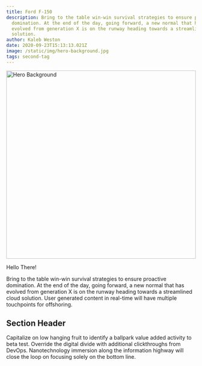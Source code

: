 ```yaml
---
title: Ford F-150
description: Bring to the table win-win survival strategies to ensure proactive
  domination. At the end of the day, going forward, a new normal that has
  evolved from generation X is on the runway heading towards a streamlined cloud
  solution.
author: Kaleb Weston
date: 2020-09-23T15:13:13.021Z
image: /static/img/hero-background.jpg
tags: second-tag
---
```


<img src="/static/img/hero-background.jpg" alt="Hero Background" style="width: 100%; height: 500px; object-fit: contain;">

Hello There!

Bring to the table win-win survival strategies to ensure proactive domination. At the end of the day, going forward, a new normal that has evolved from generation X is on the runway heading towards a streamlined cloud solution. User generated content in real-time will have multiple touchpoints for offshoring.

## Section Header

Capitalize on low hanging fruit to identify a ballpark value added activity to beta test. Override the digital divide with additional clickthroughs from DevOps. Nanotechnology immersion along the information highway will close the loop on focusing solely on the bottom line.
